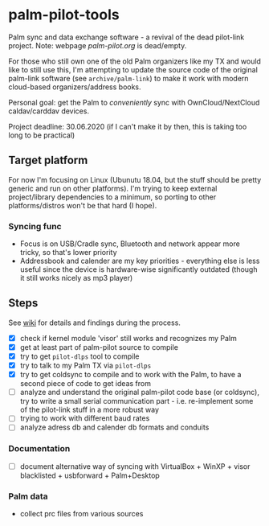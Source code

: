 # palm-pilot-tools
Palm sync and data exchange software - a revival of the dead pilot-link project. Note: webpage _palm-pilot.org_ is dead/empty.

For those who still own one of the old Palm organizers like my TX and would like to still use this, I'm attempting to
update the source code of the original palm-link software (see `archive/palm-link`) to make it work with modern cloud-based organizers/address books.

Personal goal: get the Palm to _conveniently_ sync with OwnCloud/NextCloud caldav/carddav devices.

Project deadline: 30.06.2020 (if I can't make it by then, this is taking too long to be practical)

## Target platform

For now I'm focusing on Linux (Ubunutu 18.04, but the stuff should be pretty generic and run on other platforms). I'm trying
to keep external project/library dependencies to a minimum, so porting to other platforms/distros won't be that hard (I hope).

### Syncing func

- Focus is on USB/Cradle sync, Bluetooth and network appear more tricky, so that's lower priority
- Addressbook and calender are my key priorities - everything else is less useful since the device is hardware-wise significantly outdated (though it still works nicely as mp3 player)

## Steps

See [wiki](https://github.com/ghorwin/palm-pilot-tools/wiki/Palm-Pilot-Tools-Wiki) for details and findings during the process.

- [x] check if kernel module 'visor' still works and recognizes my Palm
- [x] get at least part of palm-pilot source to compile
- [x] try to get `pilot-dlps` tool to compile
- [x] try to talk to my Palm TX via `pilot-dlps`
- [x] try to get coldsync to compile and to work with the Palm, to have a second piece of code to get ideas from
- [ ] analyze and understand the original palm-pilot code base (or coldsync), try to write a small serial communication part - i.e. re-implement
      some of the pilot-link stuff in a more robust way
- [ ] trying to work with different baud rates
- [ ] analyze adress db and calender db formats and conduits

### Documentation

- [ ] document alternative way of syncing with VirtualBox + WinXP + visor blacklisted  + usbforward + Palm+Desktop

### Palm data

- collect prc files from various sources
